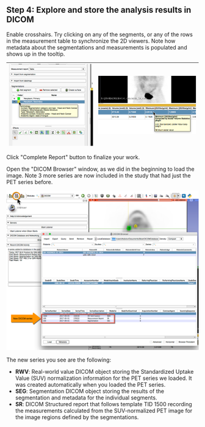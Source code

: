 ## Step 4: Explore and store the analysis results in DICOM

Enable crosshairs. Try clicking on any of the segments, or any of the rows in the measurement table to synchronize the 2D viewers. Note how metadata about the segmentations and measurements is populated and shows up in the tooltip.

|![](/gitbook/assets/segmented-segments.png)|![](/gitbook/assets/segmented-measurements.png)|
|-|-|

Click "Complete Report" button to finalize your work.

Open the "DICOM Browser" window, as we did in the beginning to load the image. Note 3 more series are now included in the study that had just the PET series before.

![](/gitbook/assets/qr-exported.png)

The new series you see are the following:

* **RWV**: Real-world value DICOM object storing the Standardized Uptake Value (SUV) normalization information for the PET series we loaded. It was created automatically when you loaded the PET series.
* **SEG**: Segmentation DICOM object storing the results of the segmentation and metadata for the individual segments.
* **SR**: DICOM Structured report that follows template TID 1500 recording the measurements calculated from the SUV-normalized PET image for the image regions defined by the segmentations.